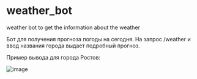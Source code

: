 # weather_bot
weather bot to get the information about the weather

Бот для получения прогноза погоды на сегодня. На запрос /weather и ввод названия города выдает подробный прогноз.

Пример вывода для города Ростов:
  
![image](https://github.com/lrecfor/weather_bot/assets/84581585/7f35a9b9-4c25-4cf8-9186-a679bab756d1)

